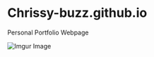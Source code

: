 # Chrissy-buzz.github.io

Personal Portfolio Webpage

![Imgur Image](https://imgur.com/gallery/dQ9SYWi)



